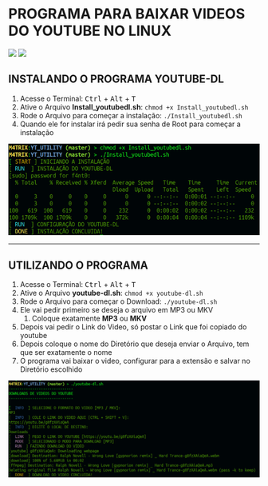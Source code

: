 # PROGRAMA PARA BAIXAR VIDEOS DO YOUTUBE NO LINUX

![](https://img.shields.io/github/last-commit/F4NT0/YT_UTILITY/master) ![](https://img.shields.io/github/repo-size/F4NT0/YT_UTILITY)


## INSTALANDO O PROGRAMA YOUTUBE-DL
1. Acesse o Terminal: <kbd>Ctrl</kbd> + <kbd>Alt</kbd> + <kbd>T</kbd>
2. Ative o Arquivo **Install_youtubedl.sh**: `chmod +x Install_youtubedl.sh`
3. Rode o Arquivo para começar a instalação: `./Install_youtubedl.sh`
4. Quando ele for instalar irá pedir sua senha de Root para começar a instalação

<img src="images/install.png">

---

## UTILIZANDO O PROGRAMA
1. Acesse o Terminal: <kbd>Ctrl</kbd> + <kbd>Alt</kbd> + <kbd>T</kbd>
2. Ative o Arquivo **youtube-dl.sh**: `chmod +x youtube-dl.sh`
3. Rode o Arquivo para começar o Download: `./youtube-dl.sh`
4. Ele vai pedir primeiro se deseja o arquivo em MP3 ou MKV
   1. Coloque exatamente **MP3** ou **MKV**
5. Depois vai pedir o Link do Video, só postar o Link que foi copiado do youtube
6. Depois coloque o nome do Diretório que deseja enviar o Arquivo, tem que ser exatamente o nome
7. O programa vai baixar o video, configurar para a extensão e salvar no Diretório escolhido

<img src="images/download.png">